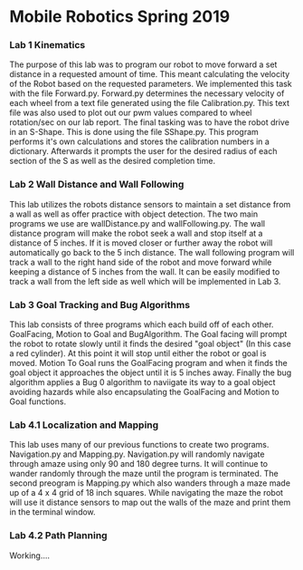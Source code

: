# Mobile Robotics Spring 2019

### Lab 1 Kinematics

  The purpose of this lab was to program our robot to move forward a set distance in a requested amount of time.
This meant calculating the velocity of the Robot based on the requested parameters. We implemented this task with
the file Forward.py. Forward.py determines the necessary velocity of each wheel from a text file generated using 
the file Calibration.py. This text file was also used to plot out our pwm values compared to wheel rotation/sec on
our lab report. The final tasking was to have the robot drive in an S-Shape. This is done using the file SShape.py.
This program performs it's own calculations and stores the calibration numbers in a dictionary. Afterwards it 
prompts the user for the desired radius of each section of the S as well as the desired completion time.

### Lab 2 Wall Distance and Wall Following

  This lab utilizes the robots distance sensors to maintain a set distance from a wall as well as offer practice with
object detection. The two main programs we use are wallDistance.py and wallFollowing.py. The wall distance program will
make the robot seek a wall and stop itself at a distance of 5 inches. If it is moved closer or further away the robot 
will automatically go back to the 5 inch distance. The wall following program will track a wall to the right hand side
of the robot and move forward while keeping a distance of 5 inches from the wall. It can be easily modified to track a 
wall from the left side as well which will be implemented in Lab 3.


### Lab 3 Goal Tracking and Bug Algorithms

  This lab consists of three programs which each build off of each other. GoalFacing, Motion to Goal and BugAlgorithm. The Goal facing will prompt the robot to rotate slowly until it finds the desired "goal object" (In this case a red cylinder). At this point it will stop until either the robot or goal is moved. Motion To Goal runs the GoalFacing program and when it finds the goal object it approaches the object until it is 5 inches away. Finally the bug algorithm applies a Bug 0 algorithm to naviigate its way to a goal object avoiding hazards while also encapsulating the GoalFacing and Motion to Goal functions.

### Lab 4.1 Localization and Mapping

  This lab uses many of our previous functions to create two programs. Navigation.py and Mapping.py. Navigation.py will randomly navigate through amaze using only 90 and 180 degree turns. It will continue to wander randomly through the maze until the program is terminated. The second preogram is Mapping.py which also wanders through a maze made up of a 4 x 4 grid of 18 inch squares. While navigating the maze the robot will use it distance sensors to map out the walls of the maze and print them in the terminal window.
  
 ### Lab 4.2 Path Planning
 
 Working....

